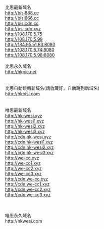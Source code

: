 比思最新域名<br>
http://bisi888.cc<br>
http://bisi666.cc<br>
http://bisicdn.cc<br>
http://bs-cdn.xyz<br>
http://108.170.5.75<br>
http://108.170.5.99<br>
http://184.95.51.83:8080<br>
http://108.170.5.74:8080<br>
http://108.170.5.98:8080<br>
<br>
比思永久域名<br>
http://hkpic.net<br>
<br>
<br>
比思自動跳轉新域名(請收藏好，自動跳到新域名)<br>
http://hkbisi.com<br>
<br>
<br>
唯思最新域名<br>
http://hk-wesi.xyz<br>
http://hk-wesi1.xyz<br>
http://hk-wesi2.xyz<br>
http://hk-wesi3.xyz<br>
http://cdn.hk-wesi.xyz<br>
http://cdn.hk-wesi1.xyz<br>
http://cdn.hk-wesi2.xyz<br>
http://cdn.hk-wesi3.xyz<br>
http://we-cc.xyz<br>
http://we-cc1.xyz<br>
http://we-cc2.xyz<br>
http://we-cc3.xyz<br>
http://cdn.we-cc.xyz<br>
http://cdn.we-cc1.xyz<br>
http://cdn.we-cc2.xyz<br>
http://cdn.we-cc3.xyz<br>


<br>
<br>
唯思永久域名<br>
http://hkwesi.com<br>
<br>
<br>

